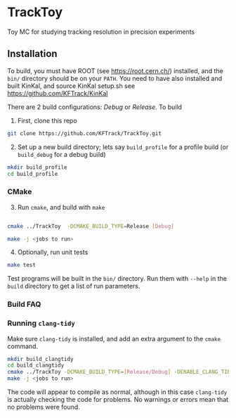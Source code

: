 # TrackToy
Toy MC for studying tracking resolution in precision experiments

## Installation

To build, you must have ROOT (see https://root.cern.ch/) installed, and the `bin/` directory should be on your `PATH`.
You need to have also installed and built KinKal, and source KinKal setup.sh see https://github.com/KFTrack/KinKal


There are 2 build configurations: *Debug* or *Release*.  To build

1. First, clone this repo

```bash
git clone https://github.com/KFTrack/TrackToy.git
```

2. Set up a new build directory; lets say `build_profile` for a profile build (or `build_debug` for a debug build)
```bash
mkdir build_profile
cd build_profile

```

### CMake

3. Run `cmake`, and build with `make`

```bash

cmake ../TrackToy  -DCMAKE_BUILD_TYPE=Release [Debug]

make -j <jobs to run>
```
4. Optionally, run unit tests

```bash
make test
```

Test programs will be built in the `bin/` directory. Run them with `--help` in the `build` directory to get a list of run parameters.

### Build FAQ
### Running `clang-tidy`

Make sure `clang-tidy` is installed, and add an extra argument to the `cmake` command.

```bash
mkdir build_clangtidy
cd build_clangtidy
cmake ../TrackToy -DCMAKE_BUILD_TYPE=[Release/Debug] -DENABLE_CLANG_TIDY=ON
make -j <jobs to run>
```

The code will appear to compile as normal, although in this case `clang-tidy` is actually checking the code for problems. No warnings or errors mean that no problems were found.


